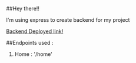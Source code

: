 ##Hey there!!

I'm using express to create backend for my project

[Backend Deployed link!](https://novelist.onrender.com/)

##Endpoints used : 
1. Home : '/home'